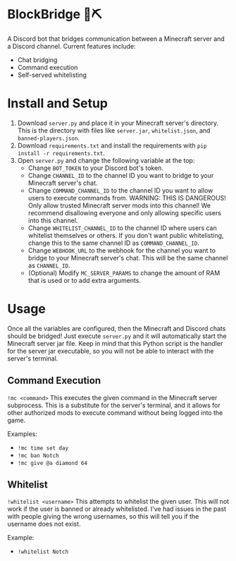 # BlockBridge 👾⛏️
A Discord bot that bridges communication between a Minecraft server and a Discord channel.
Current features include:
- Chat bridging
- Command execution
- Self-served whitelisting

# Install and Setup
1. Download `server.py` and place it in your Minecraft server's directory. This is the directory with files like `server.jar`, `whitelist.json`, and `banned-players.json`.
2. Download `requirements.txt` and install the requirements with `pip install -r requirements.txt`.
3. Open `server.py` and change the following variable at the top:
    - Change `BOT_TOKEN` to your Discord bot's token.
    - Change `CHANNEL_ID` to the channel ID you want to bridge to your Minecraft server's chat.
    - Change `COMMAND_CHANNEL_ID` to the channel ID you want to allow users to execute commands from. WARNING: THIS IS DANGEROUS! Only allow trusted Minecraft server mods into this channel! We recommend disallowing everyone and only allowing specific users into this channel.
    - Change `WHITELIST_CHANNEL_ID` to the channel ID where users can whitelist themselves or others. If you don't want public whitelisting, change this to the same channel ID as `COMMAND_CHANNEL_ID`.
    - Change `WEBHOOK_URL` to the webhook for the channel you want to bridge to your Minecraft server's chat. This will be the same channel as `CHANNEL_ID`.
    - (Optional) Modify `MC_SERVER_PARAMS` to change the amount of RAM that is used or to add extra arguments.

# Usage
Once all the variables are configured, then the Minecraft and Discord chats should be bridged! Just execute `server.py` and it will automatically start the Minecraft server jar file. Keep in mind that this Python script is the handler for the server jar executable, so you will not be able to interact with the server's terminal.

## Command Execution
`!mc <command>`
This executes the given command in the Minecraft server subprocess. This is a substitute for the server's terminal, and it allows for other authorized mods to execute command without being logged into the game.

Examples:
- `!mc time set day`
- `!mc ban Notch`
- `!mc give @a diamond 64`


## Whitelist
`!whitelist <username>`
This attempts to whitelist the given user. This will not work if the user is banned or already whitelisted. I've had issues in the past with people giving the wrong usernames, so this will tell you if the username does not exist.

Example:
- `!whitelist Notch`
